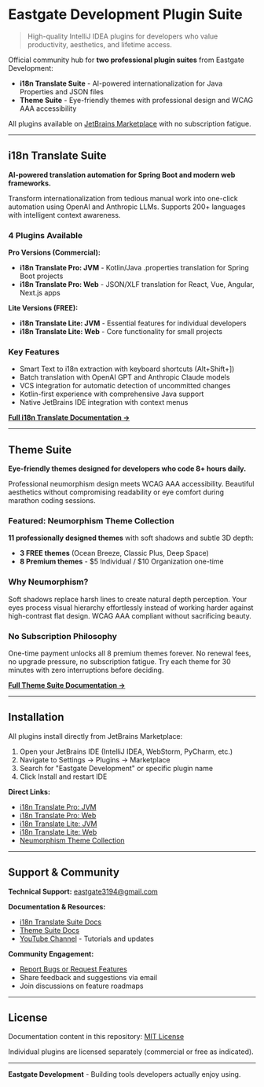 # Eastgate Development Plugin Suite

> High-quality IntelliJ IDEA plugins for developers who value productivity, aesthetics, and lifetime access.

Official community hub for **two professional plugin suites** from Eastgate Development:

- **i18n Translate Suite** - AI-powered internationalization for Java Properties and JSON files
- **Theme Suite** - Eye-friendly themes with professional design and WCAG AAA accessibility

All plugins available on [JetBrains Marketplace](https://plugins.jetbrains.com/) with no subscription fatigue.

---

## i18n Translate Suite

**AI-powered translation automation for Spring Boot and modern web frameworks.**

Transform internationalization from tedious manual work into one-click automation using OpenAI and Anthropic LLMs. Supports 200+ languages with intelligent context awareness.

### 4 Plugins Available

**Pro Versions (Commercial):**
- **i18n Translate Pro: JVM** - Kotlin/Java .properties translation for Spring Boot projects
- **i18n Translate Pro: Web** - JSON/XLF translation for React, Vue, Angular, Next.js apps

**Lite Versions (FREE):**
- **i18n Translate Lite: JVM** - Essential features for individual developers
- **i18n Translate Lite: Web** - Core functionality for small projects

### Key Features

- Smart Text to i18n extraction with keyboard shortcuts (Alt+Shift+])
- Batch translation with OpenAI GPT and Anthropic Claude models
- VCS integration for automatic detection of uncommitted changes
- Kotlin-first experience with comprehensive Java support
- Native JetBrains IDE integration with context menus

**[Full i18n Translate Documentation →](docs/i18n-translate-suite/README.md)**

---

## Theme Suite

**Eye-friendly themes designed for developers who code 8+ hours daily.**

Professional neumorphism design meets WCAG AAA accessibility. Beautiful aesthetics without compromising readability or eye comfort during marathon coding sessions.

### Featured: Neumorphism Theme Collection

**11 professionally designed themes** with soft shadows and subtle 3D depth:

- **3 FREE themes** (Ocean Breeze, Classic Plus, Deep Space)
- **8 Premium themes** - $5 Individual / $10 Organization one-time

### Why Neumorphism?

Soft shadows replace harsh lines to create natural depth perception. Your eyes process visual hierarchy effortlessly instead of working harder against high-contrast flat design. WCAG AAA compliant without sacrificing beauty.

### No Subscription Philosophy

One-time payment unlocks all 8 premium themes forever. No renewal fees, no upgrade pressure, no subscription fatigue. Try each theme for 30 minutes with zero interruptions before deciding.

**[Full Theme Suite Documentation →](docs/theme-suite/README.md)**

---

## Installation

All plugins install directly from JetBrains Marketplace:

1. Open your JetBrains IDE (IntelliJ IDEA, WebStorm, PyCharm, etc.)
2. Navigate to Settings → Plugins → Marketplace
3. Search for "Eastgate Development" or specific plugin name
4. Click Install and restart IDE

**Direct Links:**
- [i18n Translate Pro: JVM](https://plugins.jetbrains.com/plugin/27856-i18n-translate-pro-jvm)
- [i18n Translate Pro: Web](https://plugins.jetbrains.com/plugin/28020-i18n-translate-pro-web)
- [i18n Translate Lite: JVM](https://plugins.jetbrains.com/plugin/28324-i18n-translate-lite-jvm)
- [i18n Translate Lite: Web](https://plugins.jetbrains.com/plugin/28325-i18n-translate-lite-web)
- [Neumorphism Theme Collection](https://plugins.jetbrains.com/plugin/28485-neumorphism-theme-collection)

---

## Support & Community

**Technical Support:** eastgate3194@gmail.com

**Documentation & Resources:**
- [i18n Translate Suite Docs](docs/i18n-translate-suite/README.md)
- [Theme Suite Docs](docs/theme-suite/README.md)
- [YouTube Channel](https://www.youtube.com/@eastgate3194) - Tutorials and updates

**Community Engagement:**
- [Report Bugs or Request Features](https://github.com/eastgatedev/plugin-community/issues)
- Share feedback and suggestions via email
- Join discussions on feature roadmaps

---

## License

Documentation content in this repository: [MIT License](LICENSE)

Individual plugins are licensed separately (commercial or free as indicated).

---

**Eastgate Development** - Building tools developers actually enjoy using.
